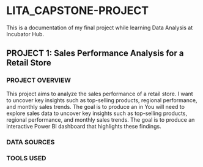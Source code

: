 # LITA_CAPSTONE-PROJECT
This is a documentation of my final project while learning Data Analysis at Incubator Hub.

## PROJECT 1:  Sales Performance Analysis for a Retail Store

### PROJECT OVERVIEW
This project aims to analyze the sales performance of a retail store. I want to uncover key insights such as top-selling products, regional performance, and monthly sales trends. The goal is to produce an in
You will need to explore sales data to uncover key insights such as top-selling products, regional 
performance, and monthly sales trends. The goal is to produce an interactive Power BI 
dashboard that highlights these findings.

### DATA SOURCES

### TOOLS USED


